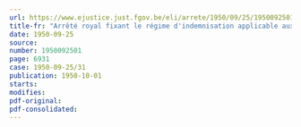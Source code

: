 ```yaml
---
url: https://www.ejustice.just.fgov.be/eli/arrete/1950/09/25/1950092501/justel
title-fr: "Arrêté royal fixant le régime d'indemnisation applicable aux militaires accomplissant des missions à l'étranger (abrogé par AR 15-01-1962, art. 25)"
date: 1950-09-25
source:
number: 1950092501
page: 6931
case: 1950-09-25/31
publication: 1950-10-01
starts:
modifies:
pdf-original:
pdf-consolidated:
---
```


